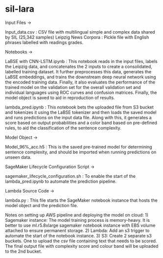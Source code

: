 # sil-lara

Input Files ->

Input_data.csv : CSV file with multilingual simple and complex data shared by SIL (25,342 samples)
Leipzig News Corpora : Pickle file with English phrases labelled with readings grades.


Notebooks ->

LaBSE with CNN-LSTM.ipynb : This notebook reads in the input files, labels the Leipzig data, and concatenates the 2 inputs to create a consolidated, labelled training dataset. It further preprocesses this data, generates the LaBSE embeddings, and trains the downstream deep neural network using the encoded training data. Finally, it also evaluates the performance of the trained model on the validation set for the overall validation set and individual languages using ROC curves and confusion matrices. Finally, the model object is saved to aid in reproduction of results.

lambda_pred.ipynb : This notebook bets the uploaded file from S3 bucket and tokenizes it using the LaBSE tokenizer and then loads the saved model and runs predictions on the input data file. Along with this, it generates a score based on output probabilities and a color band based on pre-defined rules, to aid the classification of the sentence complexity.


Model Object ->

Model_96%_acc.h5 : This is the saved pre-trained model for determining sentence complexity, and should be imported when running predictions on unseen data.



SageMaker Lifecycle Configuration Script ->

sagemaker_lifecycle_configuration.sh : To enable the start of the lambda_pred.ipynb to automate the prediction pipeline.


Lambda Source Code ->

lambda.py : This file starts the SageMaker notebook instance that hosts the model object and the prediction file.





Notes on setting up AWS pipeline and deploying the model on cloud: 
	1) Sagemaker instance: The model training process is memory-heavy. It is better to use ml.r5.8xlarge sagemaker notebook instance with EBS volume attached to ensure permanent storage.
	2) Lambda: Add an s3 trigger to automate the start of the notebook instance.
	3) S3: Create 2 separate s3 buckets. One to upload the csv file containing text that needs to be scored. The final output file with complexity score and colour band will be uploaded to the 2nd bucket.
